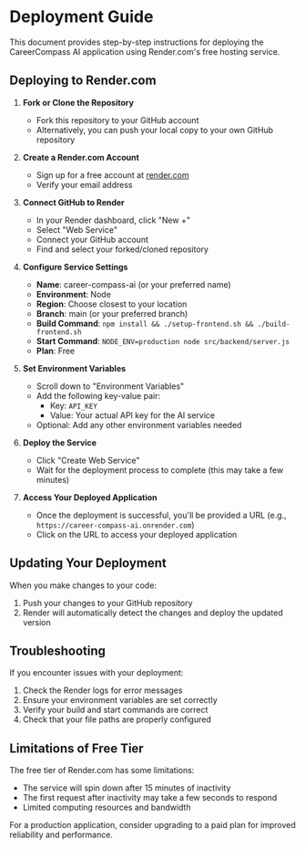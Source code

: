 # Deployment Guide

This document provides step-by-step instructions for deploying the CareerCompass AI application using Render.com's free hosting service.

## Deploying to Render.com

1. **Fork or Clone the Repository**
   - Fork this repository to your GitHub account
   - Alternatively, you can push your local copy to your own GitHub repository

2. **Create a Render.com Account**
   - Sign up for a free account at [render.com](https://render.com)
   - Verify your email address

3. **Connect GitHub to Render**
   - In your Render dashboard, click "New +"
   - Select "Web Service" 
   - Connect your GitHub account
   - Find and select your forked/cloned repository

4. **Configure Service Settings**
   - **Name**: career-compass-ai (or your preferred name)
   - **Environment**: Node
   - **Region**: Choose closest to your location
   - **Branch**: main (or your preferred branch)
   - **Build Command**: `npm install && ./setup-frontend.sh && ./build-frontend.sh`
   - **Start Command**: `NODE_ENV=production node src/backend/server.js`
   - **Plan**: Free

5. **Set Environment Variables**
   - Scroll down to "Environment Variables"
   - Add the following key-value pair:
     - Key: `API_KEY`
     - Value: Your actual API key for the AI service
   - Optional: Add any other environment variables needed

6. **Deploy the Service**
   - Click "Create Web Service"
   - Wait for the deployment process to complete (this may take a few minutes)

7. **Access Your Deployed Application**
   - Once the deployment is successful, you'll be provided a URL (e.g., `https://career-compass-ai.onrender.com`)
   - Click on the URL to access your deployed application

## Updating Your Deployment

When you make changes to your code:

1. Push your changes to your GitHub repository
2. Render will automatically detect the changes and deploy the updated version

## Troubleshooting

If you encounter issues with your deployment:

1. Check the Render logs for error messages
2. Ensure your environment variables are set correctly
3. Verify your build and start commands are correct
4. Check that your file paths are properly configured

## Limitations of Free Tier

The free tier of Render.com has some limitations:

- The service will spin down after 15 minutes of inactivity
- The first request after inactivity may take a few seconds to respond
- Limited computing resources and bandwidth

For a production application, consider upgrading to a paid plan for improved reliability and performance.